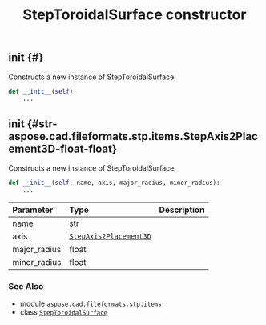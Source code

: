 ﻿---
title: StepToroidalSurface constructor
second_title: Aspose.CAD for Python via .NET API References
description: 
type: docs
weight: 10
url: /python-net/aspose.cad.fileformats.stp.items/steptoroidalsurface/__init__/
is_root: false
---

## __init__ {#}

Constructs a new instance of StepToroidalSurface



```python
def __init__(self):
    ...
```




## __init__ {#str-aspose.cad.fileformats.stp.items.StepAxis2Placement3D-float-float}

Constructs a new instance of StepToroidalSurface



```python
def __init__(self, name, axis, major_radius, minor_radius):
    ...
```


| Parameter | Type | Description |
| :- | :- | :- |
| name | str |  |
| axis | [`StepAxis2Placement3D`](/cad/python-net/aspose.cad.fileformats.stp.items/stepaxis2placement3d) |  |
| major_radius | float |  |
| minor_radius | float |  |



### See Also
* module [`aspose.cad.fileformats.stp.items`](../../)
* class [`StepToroidalSurface`](/cad/python-net/aspose.cad.fileformats.stp.items/steptoroidalsurface)
